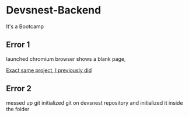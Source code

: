 # Devsnest-Backend
It's a Bootcamp

## Error 1
 launched chromium browser shows a blank page,

 [Exact same project, I previously did](https://github.com/nuhakhangr8/Job-Scrapper)
 
## Error 2
 messed up git
 initialized git on devsnest repository
 and initialized it inside the folder
 

